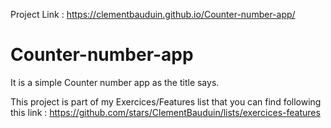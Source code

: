 Project Link : https://clementbauduin.github.io/Counter-number-app/

# Counter-number-app

It is a simple Counter number app as the title says.

This project is part of my Exercices/Features list that you can find following this link : https://github.com/stars/ClementBauduin/lists/exercices-features
